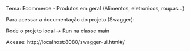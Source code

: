 Tema: Ecommerce - Produtos em geral (Alimentos, eletronicos, roupas...) 

Para acessar a documentação do projeto (Swagger):

Rode o projeto local -> Run na classe main

Acesse: http://localhost:8080/swagger-ui.html#/ 